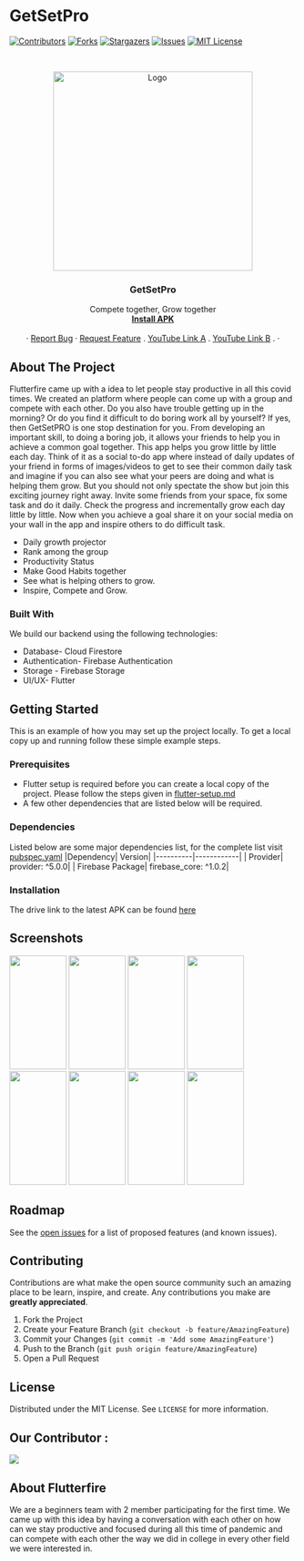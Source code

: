 # GetSetPro


<!-- PROJECT SHIELDS -->
<!--
*** Using markdown "reference style" links for readability.
*** Reference links are enclosed in brackets [ ] instead of parentheses ( ).
*** See the bottom of this document for the declaration of the reference variables
*** for contributors-url, forks-url, etc. This is an optional, concise syntax you may use.
*** https://www.markdownguide.org/basic-syntax/#reference-style-links
-->

[![Contributors][contributors-shield]][contributors-url]
[![Forks][forks-shield]][forks-url]
[![Stargazers][stars-shield]][stars-url]
[![Issues][issues-shield]][issues-url]
[![MIT License][license-shield]][license-url]


<!-- PROJECT LOGO -->
<br />
<p align="center">
    <img src="https://user-images.githubusercontent.com/51325847/120094452-0de24d80-c13e-11eb-999d-693d6e8bd87d.jpg" alt="Logo" width="350" height="350">

  <h3 align="center">GetSetPro</h3>

  <p align="center">
    Compete together, Grow together
    <br />
    <a href="https://drive.google.com/file/d/1EReUOZRYbInpmcQg48Sw_96wxCUpSCB9/view?usp=sharing"><strong>Install APK</strong></a>
    <br />
    <br />
    ·
    <a href="https://github.com/purnenduvashistha/GetSetPro/issues/new">Report Bug</a>
    ·
    <a href="https://github.com/purnenduvashistha/GetSetPro/issues/new">Request Feature</a>
    .
    <a href="https://www.youtube.com/watch?v=TlDK70jXd8E">YouTube Link A</a>
    .
    <a href="https://www.youtube.com/watch?v=dCWT5kHBtDM">YouTube Link B</a>
    .
    ·
  </p>
</p>


<!-- ABOUT THE PROJECT -->
## About The Project

Flutterfire came up with a idea to let people stay productive in all this covid times. We created an platform where people can come up with a group and compete with each other.
Do you also have trouble getting up in the morning? Or do you find it difficult to do boring work all by yourself? If yes, then GetSetPRO is one stop destination for you. From developing an important skill, to doing a boring job, it allows your friends to help you in achieve a common goal together. This app helps you grow little by little each day. Think of it as a social to-do app where instead of daily updates of your friend in forms of images/videos to get to see their common daily task and imagine if you can also see what your peers are doing and what is helping them grow. But you should not only spectate the show but join this exciting journey right away. Invite some friends from your space, fix some task and do it daily. Check the progress and incrementally grow each day little by little. Now when you achieve a goal share it on your social media on your wall in the app and inspire others to do difficult task.
* Daily growth projector
* Rank among the group
* Productivity Status
* Make Good Habits together
* See what is helping others to grow.
* Inspire, Compete and Grow.


### Built With

We build our backend using the following technologies:
* Database- Cloud Firestore
* Authentication- Firebase Authentication
* Storage - Firebase Storage
* UI/UX- Flutter


<!-- GETTING STARTED -->
## Getting Started

This is an example of how you may set up the project locally.
To get a local copy up and running follow these simple example steps.

### Prerequisites
* Flutter setup is required before you can create a local copy of the project. Please follow the steps given in [flutter-setup.md](setup/flutter-setup.md)
* A few other dependencies that are listed below will be required.

### Dependencies
Listed below are some major dependencies list, for the complete list visit [pubspec.yaml](https://github.com/purnenduvashistha/GetSetPro/blob/main/pubspec.yaml)
|Dependency| Version|
|----------|------------|
| Provider| provider: ^5.0.0|
| Firebase Package| firebase_core: ^1.0.2|

### Installation
The drive link to the latest APK can be found [here](https://drive.google.com/file/d/1EReUOZRYbInpmcQg48Sw_96wxCUpSCB9/view?usp=sharing)

<!-- USAGE EXAMPLES--> 
## Screenshots

<img src="https://user-images.githubusercontent.com/51325847/120094183-9233d100-c13c-11eb-813f-8f7cfe236ad5.jpg"  width="100" height="200">  <img src="https://user-images.githubusercontent.com/51325847/120094185-93fd9480-c13c-11eb-9be9-c2c18e40d6b4.jpg"  width="100" height="200">  <img src="https://user-images.githubusercontent.com/51325847/120094188-94962b00-c13c-11eb-93b6-f2ca00e18e93.jpg"  width="100" height="200">  <img src="https://user-images.githubusercontent.com/51325847/120094189-952ec180-c13c-11eb-9005-6071bb47894c.jpg"  width="100" height="200">  <img src="https://user-images.githubusercontent.com/51325847/120094190-952ec180-c13c-11eb-91e3-8e4f1830ff83.jpg"  width="100" height="200">  <img src="https://user-images.githubusercontent.com/51325847/120094192-95c75800-c13c-11eb-8d3a-9c693f6e0ae9.jpg"  width="100" height="200">  <img src="https://user-images.githubusercontent.com/51325847/120094193-965fee80-c13c-11eb-820b-4181d192711d.jpg"  width="100" height="200"> <img src="https://user-images.githubusercontent.com/51325847/120094559-a7a9fa80-c13e-11eb-8420-77b3293c824c.jpg"  width="100" height="200"> 


<!-- ROADMAP -->
## Roadmap

See the [open issues](https://github.com/purnenduvashistha/GetSetPro) for a list of proposed features (and known issues).
<!--
## VIDEOS
Video link - https://drive.google.com/drive/folders/137D3G1EARbrB94Wq3GHeIZF4SMmPG8Gz?usp=sharing
Video link in YouTube - https://www.youtube.com/watch?v=Sf4MvNaq2uY 

## Documentation

Full Documentation link - https://drive.google.com/drive/folders/1pDv3n2dx5G_JS0EMnMxtRtZ7yvmB8THu

-->
<!-- CONTRIBUTING -->
## Contributing

Contributions are what make the open source community such an amazing place to be learn, inspire, and create. Any contributions you make are **greatly appreciated**.

1. Fork the Project
2. Create your Feature Branch (`git checkout -b feature/AmazingFeature`)
3. Commit your Changes (`git commit -m 'Add some AmazingFeature'`)
4. Push to the Branch (`git push origin feature/AmazingFeature`)
5. Open a Pull Request



<!-- LICENSE -->
## License

Distributed under the MIT License. See `LICENSE` for more information.



<!-- ACKNOWLEDGEMENTS -->
## Our Contributor :
<a href="https://github.com/purnenduvashistha/GetSetPro/graphs/contributors">
  <img src="https://contributors-img.web.app/image?repo=purnenduvashistha/GetSetPro" />
</a>

## About Flutterfire
We are a beginners team with 2 member participating for the first time. We came up with this idea by having a conversation with each other on how can we stay productive and 
focused during all this time of pandemic and can compete with each other the way we did in college in every other field we were interested in.


<!-- MARKDOWN LINKS & IMAGES -->
<!-- https://www.markdownguide.org/basic-syntax/#reference-style-links -->
[contributors-shield]: https://img.shields.io/github/contributors/purnenduvashistha/GetSetPro.svg?style=for-the-badge
[contributors-url]: https://github.com/purnenduvashistha/GetSetPro/graphs/contributors
[forks-shield]: https://img.shields.io/github/forks/purnenduvashistha/GetSetPro.svg?style=for-the-badge
[forks-url]: https://github.com/purnenduvashistha/GetSetPro/network/members
[stars-shield]: https://img.shields.io/github/stars/purnenduvashistha/GetSetPro.svg?style=for-the-badge
[stars-url]: https://github.com/purnenduvashistha/GetSetPro/stargazers
[issues-shield]: https://img.shields.io/github/issues/purnenduvashistha/GetSetPro.svg?style=for-the-badge
[issues-url]: https://github.com/purnenduvashistha/GetSetPro/issues
[license-shield]: https://img.shields.io/github/license/purnenduvashistha/GetSetPro.svg?style=for-the-badge
[license-url]: https://github.com/purnenduvashistha/GetSetPro/blob/master/LICENSE.txt
